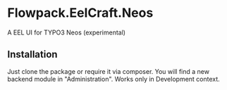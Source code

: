 Flowpack.EelCraft.Neos
============================

A EEL UI for TYPO3 Neos (experimental)

Installation
------------
Just clone the package or require it via composer. You will find a new backend module in "Administration".
Works only in Development context.
